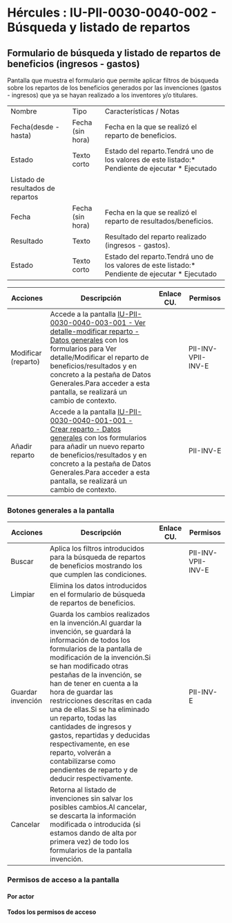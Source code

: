 # Hércules : IU\-PII\-0030\-0040\-002 \- Búsqueda y listado de repartos



## Formulario de búsqueda y listado de repartos de beneficios (ingresos \- gastos)

Pantalla que muestra el formulario que permite aplicar filtros de búsqueda sobre los repartos de los beneficios generados por las invenciones (gastos \- ingresos) que ya se hayan realizado a los inventores y/o titulares.



|  | | |
| --- | --- | --- |
| Nombre | Tipo | Características / Notas |
| Fecha(desde \- hasta) | Fecha (sin hora) | Fecha en la que se realizó el reparto de beneficios. |
| Estado | Texto corto | Estado del reparto.Tendrá uno de los valores de este listado:* Pendiente de ejecutar * Ejecutado |
| Listado de resultados de repartos | | |
| Fecha | Fecha (sin hora) | Fecha en la que se realizó el reparto de resultados/beneficios. |
| Resultado | Texto | Resultado del reparto realizado (ingresos \- gastos). |
| Estado | Texto corto | Estado del reparto.Tendrá uno de los valores de este listado:* Pendiente de ejecutar * Ejecutado |



| Acciones | Descripción | Enlace CU. | Permisos |
| --- | --- | --- | --- |
| Modificar (reparto) | Accede a la pantalla [IU\-PII\-0030\-0040\-003\-001 \- Ver detalle\-modificar reparto \- Datos generales](/hercules/sgi-sistema-de-gestion-de-investigacion/requisitos-y-analisis-funcional/analisis-funcional-sgi-hercules/pii-modulo-de-propiedad-industrial-e-intelectual/pii-interfaz-de-usuario/iu-pii-0030-ejecucion-economica-de-invencion/iu-pii-0030-0040-gestion-de-repartos/iu-pii-0030-0040-003-ver-detalle-modificar-reparto/iu-pii-0030-0040-003-001-ver-detalle-modificar-reparto-datos-generales.md "/hercules/sgi-sistema-de-gestion-de-investigacion/requisitos-y-analisis-funcional/analisis-funcional-sgi-hercules/pii-modulo-de-propiedad-industrial-e-intelectual/pii-interfaz-de-usuario/iu-pii-0030-ejecucion-economica-de-invencion/iu-pii-0030-0040-gestion-de-repartos/iu-pii-0030-0040-003-ver-detalle-modificar-reparto/iu-pii-0030-0040-003-001-ver-detalle-modificar-reparto-datos-generales.md") con los formularios para Ver detalle/Modificar el reparto de beneficios/resultados y en concreto a la pestaña de Datos Generales.Para acceder a esta pantalla, se realizará un cambio de contexto. |  | PII\-INV\-VPII\-INV\-E |
| Añadir reparto | Accede a la pantalla [IU\-PII\-0030\-0040\-001\-001 \- Crear reparto \- Datos generales](/hercules/sgi-sistema-de-gestion-de-investigacion/requisitos-y-analisis-funcional/analisis-funcional-sgi-hercules/pii-modulo-de-propiedad-industrial-e-intelectual/pii-interfaz-de-usuario/iu-pii-0030-ejecucion-economica-de-invencion/iu-pii-0030-0040-gestion-de-repartos/iu-pii-0030-0040-001-crear-reparto/iu-pii-0030-0040-001-001-crear-reparto-datos-generales.md "/hercules/sgi-sistema-de-gestion-de-investigacion/requisitos-y-analisis-funcional/analisis-funcional-sgi-hercules/pii-modulo-de-propiedad-industrial-e-intelectual/pii-interfaz-de-usuario/iu-pii-0030-ejecucion-economica-de-invencion/iu-pii-0030-0040-gestion-de-repartos/iu-pii-0030-0040-001-crear-reparto/iu-pii-0030-0040-001-001-crear-reparto-datos-generales.md") con los formularios para añadir un nuevo reparto de beneficios/resultados y en concreto a la pestaña de Datos Generales.Para acceder a esta pantalla, se realizará un cambio de contexto. |  | PII\-INV\-E |

### Botones generales a la pantalla



| Acciones | Descripción | Enlace CU. | Permisos |
| --- | --- | --- | --- |
| Buscar | Aplica los filtros introducidos para la búsqueda de repartos de beneficios mostrando los que cumplen las condiciones. |  | PII\-INV\-VPII\-INV\-E |
| Limpiar | Elimina los datos introducidos en el formulario de búsqueda de repartos de beneficios. |  |  |
| Guardar invención | Guarda los cambios realizados en la invención.Al guardar la invención, se guardará la información de todos los formularios de la pantalla de modificación de la invención.Si se han modificado otras pestañas de la invención, se han de tener en cuenta a la hora de guardar las restricciones descritas en cada una de ellas.Si se ha eliminado un reparto, todas las cantidades de ingresos y gastos, repartidas y deducidas respectivamente, en ese reparto, volverán a contabilizarse como pendientes de reparto y de deducir respectivamente. |  | PII\-INV\-E |
| Cancelar | Retorna al listado de invenciones sin salvar los posibles cambios.Al cancelar, se descarta la información modificada o introducida (si estamos dando de alta por primera vez) de todo los formularios de la pantalla invención. |  |  |

### Permisos de acceso a la pantalla

#### Por actor

#### Todos los permisos de acceso




